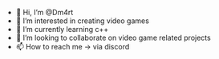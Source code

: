 - 👋 Hi, I’m @Dm4rt
- 👀 I’m interested in creating video games
- 🌱 I’m currently learning c++
- 💞️ I’m looking to collaborate on video game related projects
- 📫 How to reach me -> via discord

<!---
Dm4rt/Dm4rt is a ✨ special ✨ repository because its `README.md` (this file) appears on your GitHub profile.
You can click the Preview link to take a look at your changes.
--->
